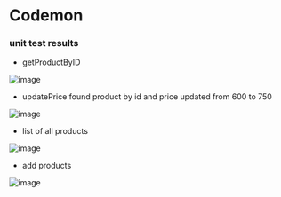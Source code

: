 # Codemon
### unit test results
- getProductByID

![image](https://github.com/Hitt-1004/Codemon/assets/114856805/af194615-d3c7-4b14-87f2-fe62f8f45ddf)

- updatePrice
found product by id and price updated from 600 to 750

![image](https://github.com/Hitt-1004/Codemon/assets/114856805/2b47014c-f232-4589-8dc4-77a37a33ed6d)

- list of all products

![image](https://github.com/Hitt-1004/Codemon/assets/114856805/bd512be3-f6fe-4702-b5d8-ec943cbb2055)

- add products

![image](https://github.com/Hitt-1004/Codemon/assets/114856805/3f9b723f-b117-4874-bb2d-df097d7107ac)
